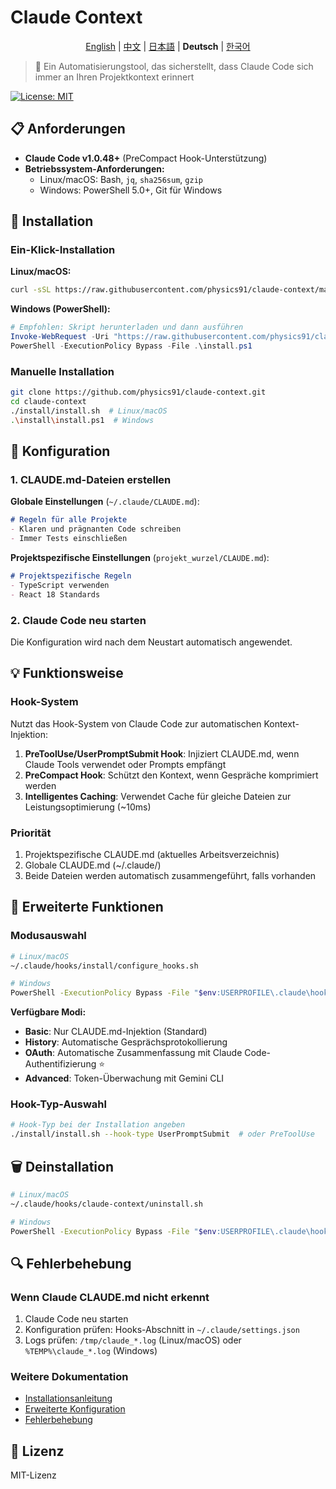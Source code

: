# Claude Context

<div align="center">

[English](./README_en.md) | [中文](./README_zh.md) | [日本語](./README_ja.md) | **Deutsch** | [한국어](./README.md)

</div>

> 🤖 Ein Automatisierungstool, das sicherstellt, dass Claude Code sich immer an Ihren Projektkontext erinnert

[![License: MIT](https://img.shields.io/badge/License-MIT-yellow.svg)](https://opensource.org/licenses/MIT)

## 📋 Anforderungen

- **Claude Code v1.0.48+** (PreCompact Hook-Unterstützung)
- **Betriebssystem-Anforderungen:**
  - Linux/macOS: Bash, `jq`, `sha256sum`, `gzip`
  - Windows: PowerShell 5.0+, Git für Windows

## 🚀 Installation

### Ein-Klick-Installation

**Linux/macOS:**
```bash
curl -sSL https://raw.githubusercontent.com/physics91/claude-context/main/install/one-line-install.sh | bash
```

**Windows (PowerShell):**
```powershell
# Empfohlen: Skript herunterladen und dann ausführen
Invoke-WebRequest -Uri "https://raw.githubusercontent.com/physics91/claude-context/main/install/one-line-install.ps1" -OutFile "install.ps1"
PowerShell -ExecutionPolicy Bypass -File .\install.ps1
```

### Manuelle Installation

```bash
git clone https://github.com/physics91/claude-context.git
cd claude-context
./install/install.sh  # Linux/macOS
.\install\install.ps1  # Windows
```

## 🔧 Konfiguration

### 1. CLAUDE.md-Dateien erstellen

**Globale Einstellungen** (`~/.claude/CLAUDE.md`):
```markdown
# Regeln für alle Projekte
- Klaren und prägnanten Code schreiben
- Immer Tests einschließen
```

**Projektspezifische Einstellungen** (`projekt_wurzel/CLAUDE.md`):
```markdown
# Projektspezifische Regeln
- TypeScript verwenden
- React 18 Standards
```

### 2. Claude Code neu starten

Die Konfiguration wird nach dem Neustart automatisch angewendet.

## 💡 Funktionsweise

### Hook-System
Nutzt das Hook-System von Claude Code zur automatischen Kontext-Injektion:

1. **PreToolUse/UserPromptSubmit Hook**: Injiziert CLAUDE.md, wenn Claude Tools verwendet oder Prompts empfängt
2. **PreCompact Hook**: Schützt den Kontext, wenn Gespräche komprimiert werden
3. **Intelligentes Caching**: Verwendet Cache für gleiche Dateien zur Leistungsoptimierung (~10ms)

### Priorität
1. Projektspezifische CLAUDE.md (aktuelles Arbeitsverzeichnis)
2. Globale CLAUDE.md (~/.claude/)
3. Beide Dateien werden automatisch zusammengeführt, falls vorhanden

## 🎯 Erweiterte Funktionen

### Modusauswahl
```bash
# Linux/macOS
~/.claude/hooks/install/configure_hooks.sh

# Windows
PowerShell -ExecutionPolicy Bypass -File "$env:USERPROFILE\.claude\hooks\install\configure_hooks.ps1"
```

**Verfügbare Modi:**
- **Basic**: Nur CLAUDE.md-Injektion (Standard)
- **History**: Automatische Gesprächsprotokollierung
- **OAuth**: Automatische Zusammenfassung mit Claude Code-Authentifizierung ⭐
- **Advanced**: Token-Überwachung mit Gemini CLI

### Hook-Typ-Auswahl
```bash
# Hook-Typ bei der Installation angeben
./install/install.sh --hook-type UserPromptSubmit  # oder PreToolUse
```

## 🗑️ Deinstallation

```bash
# Linux/macOS
~/.claude/hooks/claude-context/uninstall.sh

# Windows
PowerShell -ExecutionPolicy Bypass -File "$env:USERPROFILE\.claude\hooks\claude-context\uninstall.ps1"
```

## 🔍 Fehlerbehebung

### Wenn Claude CLAUDE.md nicht erkennt
1. Claude Code neu starten
2. Konfiguration prüfen: Hooks-Abschnitt in `~/.claude/settings.json`
3. Logs prüfen: `/tmp/claude_*.log` (Linux/macOS) oder `%TEMP%\claude_*.log` (Windows)

### Weitere Dokumentation
- [Installationsanleitung](./docs/installation.md)
- [Erweiterte Konfiguration](./docs/advanced.md)
- [Fehlerbehebung](./docs/troubleshooting.md)

## 📝 Lizenz

MIT-Lizenz